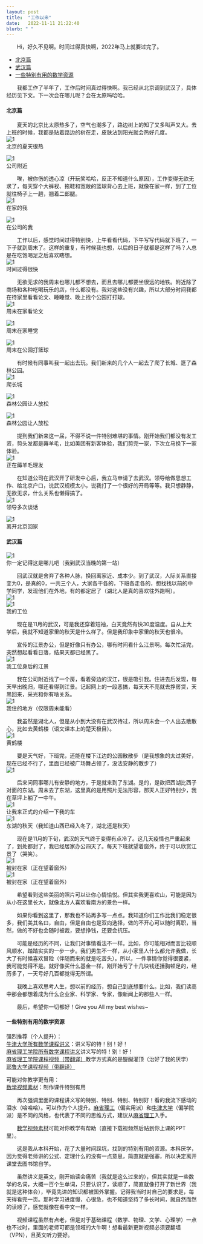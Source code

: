 ```yaml
---
layout: post
title:  "工作以来"
date:   2022-11-11 21:22:40
blurb: " "
---
```


&emsp;&emsp;Hi，好久不见啊。时间过得真快啊，2022年马上就要过完了。  

- [北京篇](#北京篇)
- [武汉篇](#武汉篇)
- [一些特别有用的数学资源](#一些特别有用的数学资源)

&emsp;&emsp;我都工作了半年了，工作后时间真过得快啊。我已经从北京调到武汉了，具体经历见下文。下一次会在哪儿呢？会在太原吗哈哈。  

#### 北京篇
&emsp;&emsp;夏天的北京比太原热多了，空气也潮多了，路边树上的知了又多叫声又大。去上班的时候，我都是贴着路边的树在走，皮肤沾到阳光就会热好几度。  
![1](https://pic4.zhimg.com/80/v2-1a5686c70cd01d39395b5bdc8dd82e0b_720w.webp)  
北京的夏天很热  

![1](https://pic4.zhimg.com/80/v2-c207d796916d257c92fba45bec5a53cb_720w.webp)  
公司附近  

&emsp;&emsp;唉，被你伤的透心凉（开玩笑哈哈，反正不知道什么原因），工作变得无欲无求了，每天穿个大裤衩、拖鞋和宽敞的篮球背心去上班，就像在家一样，到了工位就往椅子上一趟，翘着二郎腿。  
![1](https://pic1.zhimg.com/80/v2-61ed2a198a8ea1bb1ec705323211ffd4_720w.webp)  
在家的我  

![1](https://pic3.zhimg.com/80/v2-3a06fbd4cc97b8d905c4a594250b6d22_720w.webp)  
在公司的我  

&emsp;&emsp;工作以后，感觉时间过得特别快，上午看看代码，下午写写代码就下班了，一下子就到周末了。这样的重复，有时候我也想，以后的日子就都是这样了吗？人总是在吃饱喝足之后喜欢瞎想。  
![1](https://pic4.zhimg.com/80/v2-508191e1090d3e891ae95a1e3abf1a77_720w.webp)  
时间过得很快  

&emsp;&emsp;无欲无求的我周末也哪儿都不想去，而且去哪儿都要坐很远的地铁。附近除了商场和各种吃喝玩乐的店，什么都没有。我对这些没有兴趣，所以大部分时间我都在待家里看看论文、睡睡觉、晚上找个公园打打球。    
![1](https://pic3.zhimg.com/80/v2-9abccd373fb64f078b330187e73ff772_720w.webp)  
周末在家看论文  

![1](https://pic3.zhimg.com/80/v2-cb3705c518e42c2a159c0b7b0b893f0a_720w.webp)  
周末在家睡觉  

![1](https://pic4.zhimg.com/80/v2-a4f8120c20741805341af1a22f7b7863_720w.webp)  
周末在公园打篮球    

&emsp;&emsp;有时候有同事叫我一起出去玩。我们新来的几个人一起去了爬了长城、逛了森林公园。  
![1](https://pic3.zhimg.com/80/v2-0e16e16ca16206f42f81578b972b832a_720w.webp)  
爬长城  

![1](https://pic4.zhimg.com/80/v2-a0cda9e78627a1c6d999f713079ec183_720w.webp)  
森林公园让人放松  

![1](https://pic4.zhimg.com/80/v2-000293baccb0396d7fd87256c10e6f6f_720w.webp)  
森林公园让人放松  

&emsp;&emsp;提到我们新来这一届，不得不说一件特别难堪的事情。刚开始我们都没有发工资，剪头发都是薅羊毛，比如美团有新客体验，我们剪完一家，下次立马换下一家体验。  
![1](https://pic2.zhimg.com/80/v2-50a0139e7328e920c218124a372aa389_720w.webp)  
正在薅羊毛理发  

&emsp;&emsp;在知道公司在武汉开了研发中心后，我立马申请了去武汉。领导给做思想工作、给北京户口，说武汉规模太小，说我打了一个很好的开局等等。我只想静静，无欲无求，什么关系也懒得搞了。  
![1](https://pic4.zhimg.com/80/v2-3f30f79ee6a71f03ac2a4a8fe8c702f7_720w.webp)  
领导多次谈话  

![1](https://pic4.zhimg.com/80/v2-b0109b6d3f646491ddfe893384bae267_720w.webp)  
离开北京回家  

#### 武汉篇  
![1](https://pic1.zhimg.com/80/v2-1da09ef59da0fc0f843106b3870198c5_720w.webp?source=d16d100b)  
你一定记得这是哪儿吧（我到武汉当晚的第一站）  

&emsp;&emsp;回武汉就是舍弃了各种人脉，换回离家近、成本少。到了武汉，人际关系直接变为0，是真的0，一共三个人，大家各干各的，下班各走各的，想找找以前的中学同学，发现他们在外地，有的都定居了（湖北人是真的喜欢往外跑啊）。  
![1](https://picd.zhimg.com/80/v2-11412c8d309a161ce526984942b8ba6d_720w.webp?source=d16d100b)  
![1](https://pica.zhimg.com/80/v2-24dab0d30e6802e6df47883c5e3069fa_720w.webp?source=d16d100b)  
我的工位  

&emsp;&emsp;现在是11月的武汉，可是我还穿着短袖，白天竟然有快30度温度。自从上大学后，我就不知道家里的秋天是什么样了。但是我印象中家里的秋天也很冷。  

&emsp;&emsp;宣传的江景办公，但是好像只有办公，哪有时间看什么江景啊。每次忙活完，突然想起看看日落，结果天都已经黑了。  
![1](https://picd.zhimg.com/80/v2-4831d7818727a41cb666f32bbf2e4b02_720w.webp?source=d16d100b)  
我工位身后的江景  

&emsp;&emsp;我在公司附近找了一个房，看着旁边的汉江，很是吸引我。住进去后发现，每天早出晚归，哪还看得到江景。记起网上的一段恶搞，每天天不亮就去挣房贷，天黑回来，采光和你有啥关系。  
![1](https://pica.zhimg.com/80/v2-82d996d6d4aa534a8bbc0df61394dd10_720w.webp?source=d16d100b)  
我住的地方（仅限周末能看）  

&emsp;&emsp;我虽然是湖北人，但是从小到大没有在武汉待过，所以周末会一个人出去散散心，比如去黄鹤楼（语文课本上的楚天极目）。  
![1](https://pic2.zhimg.com/v2-c7c2ea3c0779773228f23d801d3ca855_b.jpg)  
黄鹤楼  

&emsp;&emsp;要是天气好，下班完，还能在楼下江边的公园散散步（是我想象的太过美好，现在已经不行了，里面已经被广场舞占领了，没法安静的散步了）  
![1](https://pic4.zhimg.com/v2-666e7ad916e4208489174bc225b5a3f3_b.jpg)  

&emsp;&emsp;后来问同事哪儿有安静的地方，于是就来到了东湖。是的，是欲把西湖比西子对面的东湖。周末去了东湖，这里真的是用照片无法形容，那天人正好特别少，我在草坪上躺了一中午。  
![1](https://pic1.zhimg.com/v2-6f58a5302e67dbc126d5254ac9699374_b.jpg)  
让我来正式的介绍一下我的车  
![1](https://pic4.zhimg.com/v2-cd68153665a9191a60077e9e9881a3df_b.jpg)  
东湖的秋天（我知道山西已经入冬了，湖北还是秋天）  

&emsp;&emsp;现在是11月的下旬，武汉的天气终于变得有点冷了。这几天疫情也严重起来了，到处都封了，我已经居家办公四天了。每天下班就望着窗外，终于可以欣赏江景了（哭笑）。  
![1](https://pic4.zhimg.com/v2-32b860b19ee3c109efee2345e0918ab3_b.jpg)  
被封在家（正在望着窗外）  
![1](https://pic4.zhimg.com/v2-5de2cd20e90675a91c13075d7947d10f_b.jpg)  
被封在家（正在望着窗外）  

&emsp;&emsp;希望看到这些美丽的照片可以让你心情愉悦。但其实我更喜欢山，可能是因为从小在这里长大，就像北方人喜欢看南方的景色一样。  

&emsp;&emsp;如果你看到这里了，那我也不妨再多写一点点。我知道你们工作比我们稳定很多，我们美其名曰，自由，但是自由也是双向选择，做的不开心可以随时离职，当然，做的不好也会随时被裁，要想挣钱，还要会抗压。  

&emsp;&emsp;可能是经历的不同，让我们对事情看法不一样。比如，你可能相对而言比较顺风顺水，踏踏实实的一步一步。我们男生不一样，从小家里人什么都允许我做，长大了有时候喜欢冒险（伴随而来的就是吃苦头）。所以，一件事情你觉得很要紧，我可能觉得不是。就好像买什么基金一样，刚开始亏了十几块钱还捶胸顿足的，经历多了，一天亏好几百都觉得无所谓。  

&emsp;&emsp;我晚上喜欢思考人生，想以前的经历，想自己到底想要什么。比如，我们读高中那会都想着成为什么企业家、科学家、专家，像新闻上的那些人一样。

&emsp;&emsp;最后，希望你一切都好！Give you All my best wishes~  



#### 一些特别有用的数学资源  

强烈推荐（个人提升）：  
[牛津大学所有数学课程讲义](https://courses.maths.ox.ac.uk/)：讲义写的特！别！好！  
[麻省理工学院所有数学课程讲义](https://ocw.mit.edu/search/?d=Mathematics&q=math)讲义写的特！别！好！  
[麻省理工学院课程视频（带翻译）](https://open.163.com/special/School/mit.html)教学方式真的是醍醐灌顶（治好了我的厌学）  
[耶鲁大学课程视频（带翻译）](https://open.163.com/special/School/yale.html)  

可能对你教学更有用：  
[数学视频素材](https://search.bilibili.com/all?vt=27715117&keyword=3blue1brown&from_source=video_tag)：制作课件特别有用  

&emsp;&emsp;再次强调里面的课程讲义写的特别、特别、特别、特别好！看的我流下感动的泪水（哈哈哈）。可以作为个人提升。[麻省理工](https://ocw.mit.edu/search/?d=Mathematics&q=math)（偏实用派）和[牛津大学](https://courses.maths.ox.ac.uk/)（偏学院派）是不同的风格，也代表了不同的思维方式，建议从[麻省理工](https://ocw.mit.edu/search/?d=Mathematics&q=math)入手。  

&emsp;&emsp;[数学视频素材](https://search.bilibili.com/all?vt=27715117&keyword=3blue1brown&from_source=video_tag)可能对你教学有帮助（直接下载视频然后贴到你上课的PPT里）。  

&emsp;&emsp;这是我从本科开始，花了大量时间踩坑，找到的特别有用的资源。本科厌学，因为觉得老师讲的公式、定理什么的没有一点意思，简直就是强塞，所以决定离开课堂去图书馆自学。  

&emsp;&emsp;虽然讲义是英文，刚开始读会痛苦（我就是这么过来的），但其实就是一些数学的名词，大概一百个生单词，只要认识了，读顺了，简直就像打开了新世界（我就是这种体会），毕竟先进的知识都被国外掌握。记得我当时对自己的要求是，每天得看完一页。那时学习进度慢，心很急，也不知道坚持了多长时间，就自然而然的读顺了，感觉就像在看中文一样。  

&emsp;&emsp;视频课程虽然有点老，但是对于基础课程（数学、物理、文学、心理学）一点也不过时，里面的老师可都是领域的大牛啊！想看最新更新视频必须要翻墙（VPN），且英文听力要好。  